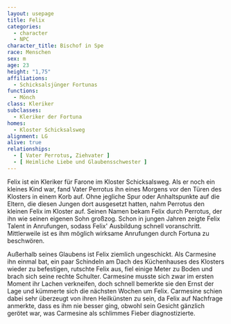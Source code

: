 ```yaml
---
layout: usepage
title: Felix
categories:
  - character
  - NPC
character_title: Bischof in Spe
race: Menschen
sex: m
age: 23
height: "1,75"
affiliations:
  - Schicksalsjünger Fortunas
functions:
  - Mönch
class: Kleriker
subclasses:
  - Kleriker der Fortuna
homes:
  - Kloster Schicksalsweg
alignment: LG
alive: true
relationships:
  - [ Vater Perrotus, Ziehvater ]
  - [ Heimliche Liebe und Glaubensschwester ]
---
```


Felix ist ein Kleriker für Farone im Kloster Schicksalsweg. Als er noch ein kleines Kind war, fand Vater Perrotus ihn
eines Morgens vor den Türen des Klosters in einem Korb auf. Ohne jegliche Spur oder Anhaltspunkte auf die Eltern, die
diesen Jungen dort ausgesetzt hatten, nahm Perrotus den kleinen Felix im Kloster auf. Seinen Namen bekam Felix durch
Perrotus, der ihn wie seinen eigenen Sohn großzog. Schon in jungen Jahren zeigte Felix Talent in Anrufungen, sodass
Felix' Ausbildung schnell voranschritt. Mittlerweile ist es ihm möglich wirksame Anrufungen durch Fortuna zu beschwören.

Außerhalb seines Glaubens ist Felix ziemlich ungeschickt. Als Carmesine ihn einmal bat, ein paar Schindeln am Dach des
Küchenhauses des Klosters wieder zu befestigen, rutschte Felix aus, fiel einige Meter zu Boden und brach sich seine
rechte Schulter. Carmesine musste sich zwar im ersten Moment ihr Lachen verkneifen, doch schnell bemerkte sie den Ernst
der Lage und kümmerte sich die nächsten Wochen um Felix. Carmesine schien dabei sehr überzeugt von ihren Heilkünsten zu
sein, da Felix auf Nachfrage anmerkte, dass es ihm nie besser ging, obwohl sein Gesicht gänzlich gerötet war, was
Carmesine als schlimmes Fieber diagnostizierte.